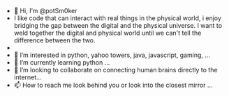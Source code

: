- 👋 Hi, I’m @potSm0ker
- I like code that can interact with real things in the physical world, i enjoy bridging the gap between the digital and the physical universe. I want to weld together the digital and physical world until we can't tell the difference between the two.
- 
- 👀 I’m interested in python, yahoo towers, java, javascript, gaming,  ...
- 🌱 I’m currently learning python ...
- 💞️ I’m looking to collaborate on connecting human brains directly to the internet...
- 📫 How to reach me look behind you or look into the closest mirror ...

<!---
potSm0ker/potSm0ker is a ✨ special ✨ repository because its `README.md` (this file) appears on your GitHub profile.
You can click the Preview link to take a look at your changes.
--->
